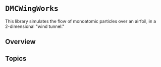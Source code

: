# ``DMCWingWorks``

This library simulates the flow of monoatomic particles over an airfoil, in a 2-dimensional "wind tunnel."

## Overview



## Topics
